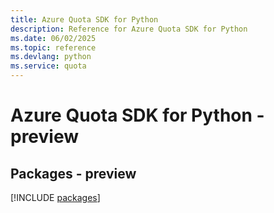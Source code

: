 ```yaml
---
title: Azure Quota SDK for Python
description: Reference for Azure Quota SDK for Python
ms.date: 06/02/2025
ms.topic: reference
ms.devlang: python
ms.service: quota
---
```

# Azure Quota SDK for Python - preview
## Packages - preview
[!INCLUDE [packages](quota-index.md)]